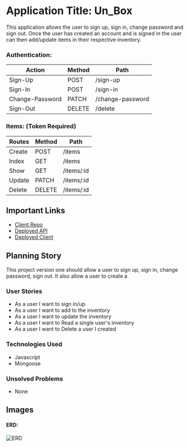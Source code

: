 # Application Title: Un_Box

This application allows the user to sign up, sign in, change password and sign out. Once the user has created an account and is signed in the user can then add/update items in their respective inventory.

### Authentication:
| Action | Method | Path |
| ----------- | ----------- | ----------- |
| Sign-Up | POST | /sign-up
| Sign-In | POST  | /sign-in
| Change-Password |  PATCH | /change-password
| Sign-Out | DELETE | /delete


### Items: (Token Required)
| Routes | Method | Path |
| ----------- | ----------- | ----------- |
| Create | POST | /items
| Index | GET | /items
| Show | GET | /items/:id
| Update | PATCH | /items/:id
| Delete | DELETE | /items/:id

## Important Links

- [Client Repo](https://github.com/Team-One-GA/un-box-client)
- [Deployed API](https://infinite-fjord-17311.herokuapp.com/)
- [Deployed Client](https://team-one-ga.github.io/un-box-client/#/)

## Planning Story

This project version one should allow a user to sign up, sign in, change password, sign out. It also allow a user to create a

### User Stories

- As a user I want to sign in/up
- As a user I want to add to the inventory
- As a user I want to update the inventory
- As a user I want to Read a single user's inventory
- As a user I want to Delete a user I created

### Technologies Used
- Javascript
- Mongoose

### Unsolved Problems

- None 

## Images

#### ERD:
![ERD](https://i.imgur.com/a56xwTz.png)
